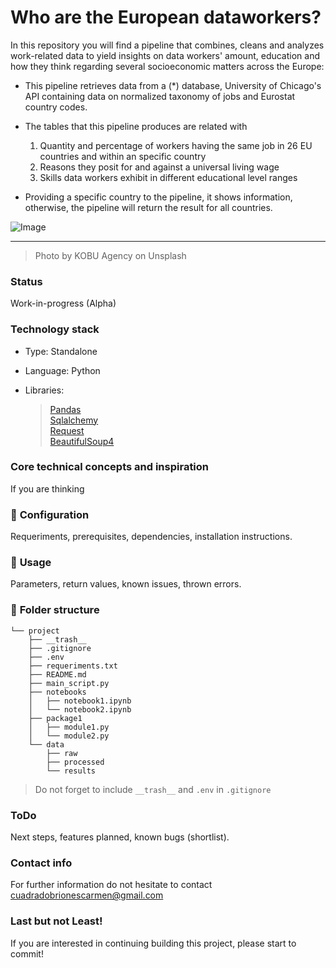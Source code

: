 # Who are the European dataworkers?

In this repository you will find a pipeline that combines, cleans and analyzes work-related data to yield insights on data workers' amount, education and how they think regarding several socioeconomic matters across the Europe: 
- This pipeline retrieves data from a (*) database, University of Chicago's API containing data on normalized taxonomy of jobs and Eurostat country codes.  
- The tables that this pipeline produces are related with
    1. Quantity and percentage of workers having the same job in 26 EU countries and within an specific country
    2. Reasons they posit for and against a universal living wage
    3. Skills data workers exhibit in different educational level ranges
    
- Providing a specific country to the pipeline, it shows information, otherwise, the pipeline will return the result for all countries.

![Image](data/raw/kobu-agency-67L18R4tW_w-unsplash(1).jpg)

---
> Photo by KOBU Agency on Unsplash

### **Status**
Work-in-progress (Alpha)

### **Technology stack**
- Type: Standalone
- Language: Python
- Libraries:

   >[Pandas](https://pandas.pydata.org/) \
    [Sqlalchemy](https://www.sqlalchemy.org/) \
    [Request](https://requests.readthedocs.io/es/latest/) \
    [BeautifulSoup4](https://pypi.org/project/beautifulsoup4/)
    
 

### **Core technical concepts and inspiration**
If you are thinking 

### :wrench: **Configuration**
Requeriments, prerequisites, dependencies, installation instructions.

### :see_no_evil: **Usage**
Parameters, return values, known issues, thrown errors.

### :file_folder: **Folder structure**
```
└── project
    ├── __trash__
    ├── .gitignore
    ├── .env
    ├── requeriments.txt
    ├── README.md
    ├── main_script.py
    ├── notebooks
    │   ├── notebook1.ipynb
    │   └── notebook2.ipynb
    ├── package1
    │   ├── module1.py
    │   └── module2.py
    └── data
        ├── raw
        ├── processed
        └── results
```

> Do not forget to include `__trash__` and `.env` in `.gitignore` 

### **ToDo**
Next steps, features planned, known bugs (shortlist).

### **Contact info**
For further information do not hesitate to contact cuadradobrionescarmen@gmail.com

### **Last but not Least!**
If you are interested in continuing building this project, please start to commit!